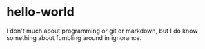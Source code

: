 # hello-world
I don't much about programming or git or markdown, but I do know something about fumbling around in ignorance.
